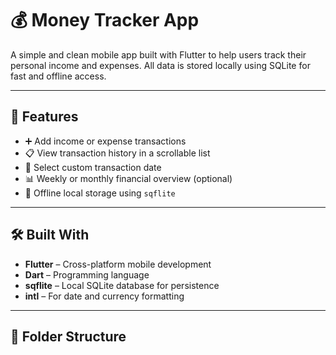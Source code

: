 # 💰 Money Tracker App

A simple and clean mobile app built with Flutter to help users track their personal income and expenses. All data is stored locally using SQLite for fast and offline access.

---

## 📱 Features

- ➕ Add income or expense transactions
- 📋 View transaction history in a scrollable list
- 📅 Select custom transaction date
- 📊 Weekly or monthly financial overview (optional)
- 💾 Offline local storage using `sqflite`

---

## 🛠️ Built With

- **Flutter** – Cross-platform mobile development
- **Dart** – Programming language
- **sqflite** – Local SQLite database for persistence
- **intl** – For date and currency formatting

---

## 📂 Folder Structure

